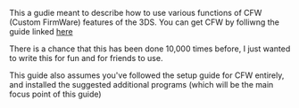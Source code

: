 This a gudie meant to describe how to use various functions of CFW (Custom FirmWare) features of the 3DS. You can get CFW by folliwng the guide linked [here](https://3ds.hacks.guide)

There is a chance that this has been done 10,000 times before, I just wanted to write this for fun and for friends to use. 

This guide also assumes you've followed the setup guide for CFW entirely, and installed the suggested additional programs (which will be the main focus point of this guide)
